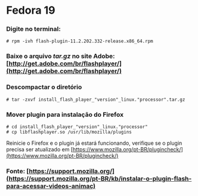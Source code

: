 Fedora 19
===

    
### Digite no terminal:

    # rpm -ivh flash-plugin-11.2.202.332-release.x86_64.rpm


### Baixe o arquivo _tar.gz_ no site Adobe: [http://get.adobe.com/br/flashplayer/](http://get.adobe.com/br/flashplayer/)


### Descompactar o diretório

    # tar -zxvf install_flash_player_"version"_linux."processor".tar.gz 


### Mover plugin para instalação do Firefox

    # cd install_flash_player_"version"_linux."processor"
    # cp libflashplayer.so /usr/lib/mozilla/plugins


Reinicie o Firefox e o plugin já estará funcionando, verifique se o plugin precisa ser 
atualizado em [https://www.mozilla.org/pt-BR/plugincheck/](https://www.mozilla.org/pt-BR/plugincheck/)


### Fonte: [https://support.mozilla.org/](https://support.mozilla.org/pt-BR/kb/instalar-o-plugin-flash-para-acessar-videos-animac)